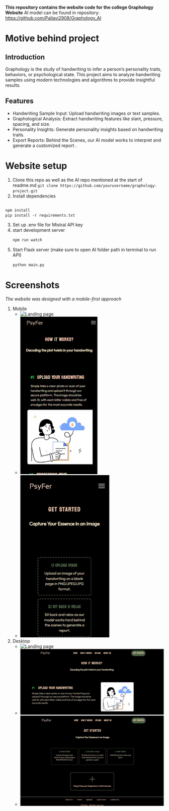 **This repository contains the website code for the college Graphology Website**
AI model can be found in repository: https://github.com/Pallavi2908/Graphology_AI  

# Motive behind project
## Introduction
Graphology is the study of handwriting to infer a person’s personality traits, behaviors, or psychological state. This project aims to analyze handwriting samples using modern technologies and algorithms to provide insightful results.
## Features
  - Handwriting Sample Input: Upload handwriting images or text samples.
  - Graphological Analysis: Extract handwriting features like slant, pressure, spacing, and size.
  - Personality Insights: Generate personality insights based on handwriting traits.
  - Export Reports: Behind the Scenes, our AI model works to interpret and generate a customized report .
    
# Website setup
  1. Clone this repo as well as the AI repo mentioned at the start of readme.md
     `git clone https://github.com/yourusername/graphology-project.git`
  2. Install dependencies
     ```bash
    npm install
    pip install -r requirements.txt
  3. Set up .env file for Mistral API key
  4. start development server
     ```bash
     npm run watch
  6. Start Flask server (make sure to open AI folder path in terminal to run API)
     ```bash
     python main.py 
# Screenshots
_The website was designed with a mobile-first approach_
  1. Mobile
     - ![Landing page ](snapshots/landing_page_mobile.jpg)
     - ![How it works page ](snapshots/how-it-works_mobile.jpg)
     - ![Upload page ](snapshots/upload_mobile.jpg)   
  2. Desktop
     - ![Landing page ](snapshots/landing_page_desktop.jpg)
     - ![How it works page ](snapshots/how-it-works_desktop.jpg)
     - ![Upload page ](snapshots/upload_desktop.jpg)       
